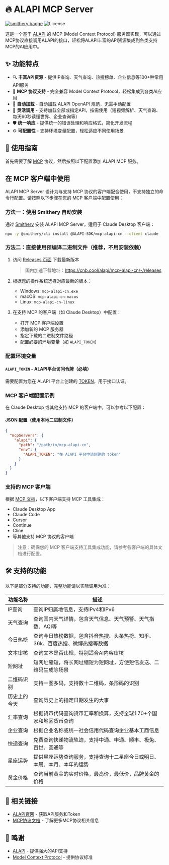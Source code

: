 # 🔥 ALAPI MCP Server

[![smithery badge](https://smithery.ai/badge/@ALAPI-SDK/mcp-alapi-cn)](https://smithery.ai/server/@ALAPI-SDK/mcp-alapi-cn)
![License](https://img.shields.io/badge/license-MIT-green)

这是一个基于 [ALAPI](https://www.alapi.cn) 的 MCP (Model Context Protocol) 服务器实现，可以通过MCP协议直接调用ALAPI的接口，轻松将ALAPI丰富的API资源集成到各类支持MCP的AI应用中。

## ✨ 功能特点

- 🔍 **丰富API资源** - 提供IP查询、天气查询、热搜榜单、企业信息等100+种常用API服务
- 🧩 **MCP 协议支持** - 完全兼容 Model Context Protocol，轻松集成到各类AI应用
- 🔄 **自动加载** - 自动加载 ALAPI OpenAPI 规范，无需手动配置
- 🎯 **灵活调用** - 支持加载全部或指定API，按需使用（短视频解析、天气查询、每天60秒读懂世界、企业查询等）
- 🛡️ **统一响应** - 提供统一的错误处理和响应格式，简化开发流程
- ⚙️ **可配置性** - 支持环境变量配置，轻松适应不同使用场景

## 📖 使用指南

首先需要了解 [MCP](https://modelcontextprotocol.io/introduction) 协议，然后按照以下配置添加 ALAPI MCP 服务。

## 在 MCP 客户端中使用

ALAPI MCP Server 设计为与支持 MCP 协议的客户端配合使用，不支持独立的命令行配置。请按照以下步骤在您的 MCP 客户端中配置使用：

### 方法一：使用 Smithery 自动安装

通过 [Smithery](https://smithery.ai/server/@ALAPI-SDK/mcp-alapi-cn) 安装 ALAPI MCP Server，适用于 Claude Desktop 客户端：

```bash
npx -y @smithery/cli install @ALAPI-SDK/mcp-alapi-cn --client claude
```

### 方法二：直接使用预编译二进制文件（推荐，不用安装依赖）

1. 访问 [Releases 页面](https://github.com/ALAPI-SDK/mcp-alapi-cn/releases) 下载最新版本 
   > 国内加速下载地址：https://cnb.cool/alapi/mcp-alapi-cn/-/releases

2. 根据您的操作系统选择对应最新的版本：
   - Windows: `mcp-alapi-cn.exe`
   - macOS: `mcp-alapi-cn-macos`
   - Linux: `mcp-alapi-cn-linux`

3. 在支持 MCP 的客户端（如 Claude Desktop）中配置：
   - 打开 MCP 客户端设置
   - 添加新的 MCP 服务器
   - 指定下载的二进制文件路径
   - 配置必要的环境变量（如 `ALAPI_TOKEN`）

### 配置环境变量

#### `ALAPI_TOKEN` - ALAPI平台访问令牌（必填）

需要配置为您在 ALAPI 平台上创建的 [TOKEN](https://www.alapi.cn/dashboard/data/token)，用于接口认证。

### MCP 客户端配置示例

在 Claude Desktop 或其他支持 MCP 的客户端中，可以参考以下配置：

#### JSON 配置（使用本地二进制文件）

```json
{
  "mcpServers": {
    "alapi": {
      "path": "/path/to/mcp-alapi-cn",
      "env": {
        "ALAPI_TOKEN": "在 ALAPI 平台申请创建的 token"
      }
    }
  }
}
```


### 支持的 MCP 客户端

根据 [MCP 文档](https://modelcontextprotocol.io/clients)，以下客户端支持 MCP 工具集成：

- Claude Desktop App
- Claude Code
- Cursor
- Continue
- Cline
- 等其他支持 MCP 协议的客户端

> 注意：确保您的 MCP 客户端支持工具集成功能，请参考各客户端的具体文档进行配置。

## 🛠️ 支持的功能

以下是部分支持的功能，完整功能请以实际调用为准：

| 功能名称     | 描述                                                                          |
| ------------ | ----------------------------------------------------------------------------- |
| IP查询       | 查询IP归属地信息，支持IPv4和IPv6                                              |
| 天气查询     | 查询国内天气详情，包含天气信息、天气预警、天气指数、AQI等                     |
| 今日热榜     | 查询今日热榜数据，包含抖音热搜、头条热榜、知乎、36k、百度热搜、微博热搜等数据 |
| 文本审核     | 查询文本是否违规，特别适合AI内容审核                                          |
| 短网址       | 短网址缩短，将长网址缩短为短网址，方便短信发送、二维码生成等场景              |
| 二维码识别   | 支持一图多码，支持数十二维码，条形码的识别                                    |
| 历史上的今天 | 查询历史上的指定日期发生的大事                                                |
| 汇率查询     | 根据货币代码查询货币汇率和换算，支持全球170+个国家和地区货币查询              |
| 企业查询     | 根据企业名称或统一社会信用代码查询企业基本工商信息                            |
| 快递查询     | 免费查询快递物流轨迹，支持中通、申通、顺丰、极兔、百世、圆通等                |
| 星座运势     | 提供星座运势查询服务，支持查询十二星座今日或明日、本周、本月、本年的运势      |
| 黄金价格     | 查询当前黄金的实时价格，最高价，最低价，品牌黄金的价格                        |

## 🔗 相关链接

- [ALAPI官网](https://www.alapi.cn) - 获取API服务和Token
- [MCP协议文档](https://modelcontextprotocol.io) - 了解更多MCP协议相关信息

## 🙏 鸣谢

- [ALAPI](https://www.alapi.cn) - 提供强大的API支持
- [Model Context Protocol](https://modelcontextprotocol.io) - 提供协议标准


